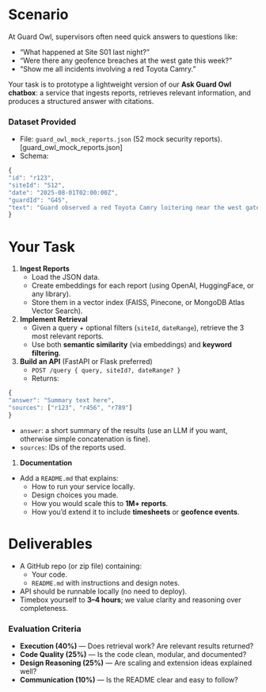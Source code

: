 # Scenario

At Guard Owl, supervisors often need quick answers to questions like:

- “What happened at Site S01 last night?”
- “Were there any geofence breaches at the west gate this week?”
- “Show me all incidents involving a red Toyota Camry.”

Your task is to prototype a lightweight version of our **Ask Guard Owl chatbox**: a service that ingests reports, retrieves relevant information, and produces a structured answer with citations.

### **Dataset Provided**

- File: `guard_owl_mock_reports.json` (52 mock security reports).
  [guard_owl_mock_reports.json]
- Schema:

```jsx
{
"id": "r123",
"siteId": "S12",
"date": "2025-08-01T02:00:00Z",
"guardId": "G45",
"text": "Guard observed a red Toyota Camry loitering near the west gate."
}
```

# Your Task

1. **Ingest Reports**
   - Load the JSON data.
   - Create embeddings for each report (using OpenAI, HuggingFace, or any library).
   - Store them in a vector index (FAISS, Pinecone, or MongoDB Atlas Vector Search).
2. **Implement Retrieval**
   - Given a query + optional filters (`siteId`, `dateRange`), retrieve the 3 most relevant reports.
   - Use both **semantic similarity** (via embeddings) and **keyword filtering**.
3. **Build an API** (FastAPI or Flask preferred)
   - `POST /query { query, siteId?, dateRange? }`
   - Returns:

```jsx
{
"answer": "Summary text here",
"sources": ["r123", "r456", "r789"]
}
```

- `answer`: a short summary of the results (use an LLM if you want, otherwise simple concatenation is fine).
- `sources`: IDs of the reports used.

1. **Documentation**

- Add a `README.md` that explains:
  - How to run your service locally.
  - Design choices you made.
  - How you would scale this to **1M+ reports**.
  - How you’d extend it to include **timesheets** or **geofence events**.

# Deliverables

- A GitHub repo (or zip file) containing:
  - Your code.
  - `README.md` with instructions and design notes.
- API should be runnable locally (no need to deploy).
- Timebox yourself to **3–4 hours**; we value clarity and reasoning over completeness.

### **Evaluation Criteria**

- **Execution (40%)** — Does retrieval work? Are relevant results returned?
- **Code Quality (25%)** — Is the code clean, modular, and documented?
- **Design Reasoning (25%)** — Are scaling and extension ideas explained well?
- **Communication (10%)** — Is the README clear and easy to follow?
